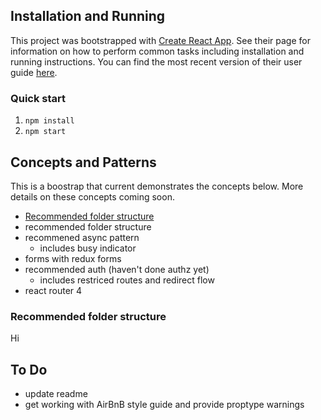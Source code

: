 ## Installation and Running
This project was bootstrapped with [Create React App](https://github.com/facebookincubator/create-react-app). See their page for information on how to perform common tasks including installation and running instructions. You can find the most recent version of their user guide [here](https://github.com/facebookincubator/create-react-app/blob/master/packages/react-scripts/template/README.md).

### Quick start
1. `npm install`
2. `npm start`

## Concepts and Patterns
This is a boostrap that current demonstrates the concepts below. More details on these concepts coming soon.
- [Recommended folder structure](#recommended-folder-structure)
- recommended folder structure
- recommened async pattern
  - includes busy indicator
- forms with redux forms
- recommended auth (haven't done authz yet)
  - includes restriced routes and redirect flow
- react router 4

### Recommended folder structure
Hi

## To Do
- update readme
- get working with AirBnB style guide and provide proptype warnings
